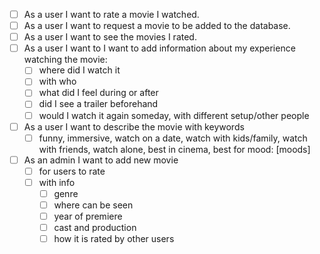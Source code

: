- [ ] As a user I want to rate a movie I watched.
- [ ] As a user I want to request a movie to be added to the database.
- [ ] As a user I want to see the movies I rated.
- [ ] As a user I want to I want to add information about my experience watching the movie:
  - [ ] where did I watch it
  - [ ] with who
  - [ ] what did I feel during or after
  - [ ] did I see a trailer beforehand
  - [ ] would I watch it again someday, with different setup/other people
- [ ] As a user I want to describe the movie with keywords
  - [ ] funny, immersive, watch on a date, watch with kids/family, watch with friends, watch alone, best in cinema, best for mood: [moods]
- [ ] As an admin I want to add new movie
  - [ ] for users to rate
  - [ ] with info
    - [ ] genre
    - [ ] where can be seen
    - [ ] year of premiere
    - [ ] cast and production
    - [ ] how it is rated by other users
